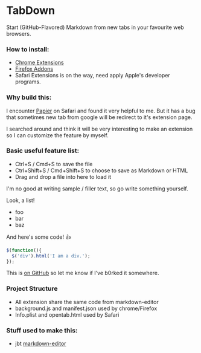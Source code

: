 # TabDown

Start (GitHub-Flavored) Markdown from new tabs in your favourite web browsers.

### How to install:

 * [Chrome Extensions](https://chrome.google.com/webstore/detail/tabdown/edhcokobegnpjbjhkpoadfeonghjcecn?hl=zh-CN&gl=001)
 * [Firefox Addons](https://addons.mozilla.org/en-US/firefox/addon/tabdown/)
 * Safari Extensions is on the way, need apply Apple's developer programs.

### Why build this:

I encounter [Papier](https://getpapier.com) on Safari and found it very helpful to me. But it has a bug that sometimes new tab from google will be redirect to it's extension page.

I searched around and think it will be very interesting to make an extension so I can customize the feature by myself.

### Basic useful feature list:

 * Ctrl+S / Cmd+S to save the file
 * Ctrl+Shift+S / Cmd+Shift+S to choose to save as Markdown or HTML
 * Drag and drop a file into here to load it

I'm no good at writing sample / filler text, so go write something yourself.

Look, a list!

 * foo
 * bar
 * baz

And here's some code! :+1:

```javascript
$(function(){
  $('div').html('I am a div.');
});
```

This is [on GitHub](https://github.com/WangFenjin/tabdown) so let me know if I've b0rked it somewhere.

### Project Structure

 * All extension share the same code from markdown-editor
 * background.js and manifest.json used by chrome/Firefox
 * Info.plist and opentab.html used by Safari

### Stuff used to make this:

 * jbt [markdown-editor](https://github.com/jbt/markdown-editor)

